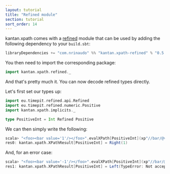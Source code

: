 ```yaml
---
layout: tutorial
title: "Refined module"
section: tutorial
sort_order: 14
---
```

kantan.xpath comes with a [refined](https://github.com/fthomas/refined) module that can be used
by adding the following dependency to your `build.sbt`:

```scala
libraryDependencies += "com.nrinaudo" %% "kantan.xpath-refined" % "0.5.0"
```

You then need to import the corresponding package:

```scala
import kantan.xpath.refined._
```

And that's pretty much it. You can now decode refined types directly.

Let's first set our types up:

```scala
import eu.timepit.refined.api.Refined
import eu.timepit.refined.numeric.Positive
import kantan.xpath.implicits._

type PositiveInt = Int Refined Positive
```

We can then simply write the following:

```scala
scala> "<foo><bar value='1'/></foo>".evalXPath[PositiveInt](xp"//bar/@value")
res0: kantan.xpath.XPathResult[PositiveInt] = Right(1)
```

And, for an error case:

```scala
scala> "<foo><bar value='-1'/></foo>".evalXPath[PositiveInt](xp"//bar/@value")
res1: kantan.xpath.XPathResult[PositiveInt] = Left(TypeError: Not acceptable: 'Predicate failed: (-1 > 0).')
```
